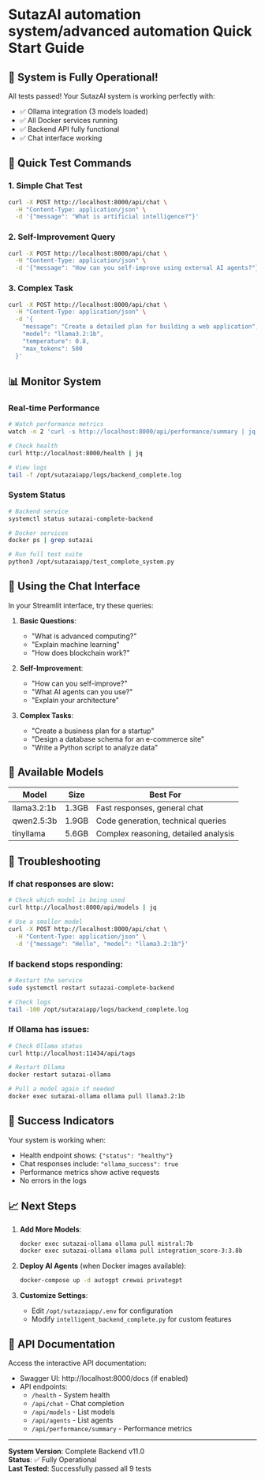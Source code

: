 # SutazAI automation system/advanced automation Quick Start Guide

## 🚀 System is Fully Operational!

All tests passed! Your SutazAI system is working perfectly with:
- ✅ Ollama integration (3 models loaded)
- ✅ All Docker services running
- ✅ Backend API fully functional
- ✅ Chat interface working

## 🎯 Quick Test Commands

### 1. Simple Chat Test
```bash
curl -X POST http://localhost:8000/api/chat \
  -H "Content-Type: application/json" \
  -d '{"message": "What is artificial intelligence?"}'
```

### 2. Self-Improvement Query
```bash
curl -X POST http://localhost:8000/api/chat \
  -H "Content-Type: application/json" \
  -d '{"message": "How can you self-improve using external AI agents?"}'
```

### 3. Complex Task
```bash
curl -X POST http://localhost:8000/api/chat \
  -H "Content-Type: application/json" \
  -d '{
    "message": "Create a detailed plan for building a web application",
    "model": "llama3.2:1b",
    "temperature": 0.8,
    "max_tokens": 500
  }'
```

## 📊 Monitor System

### Real-time Performance
```bash
# Watch performance metrics
watch -n 2 'curl -s http://localhost:8000/api/performance/summary | jq'

# Check health
curl http://localhost:8000/health | jq

# View logs
tail -f /opt/sutazaiapp/logs/backend_complete.log
```

### System Status
```bash
# Backend service
systemctl status sutazai-complete-backend

# Docker services
docker ps | grep sutazai

# Run full test suite
python3 /opt/sutazaiapp/test_complete_system.py
```

## 💬 Using the Chat Interface

In your Streamlit interface, try these queries:

1. **Basic Questions**:
   - "What is advanced computing?"
   - "Explain machine learning"
   - "How does blockchain work?"

2. **Self-Improvement**:
   - "How can you self-improve?"
   - "What AI agents can you use?"
   - "Explain your architecture"

3. **Complex Tasks**:
   - "Create a business plan for a startup"
   - "Design a database schema for an e-commerce site"
   - "Write a Python script to analyze data"

## 🤖 Available Models

| Model | Size | Best For |
|-------|------|----------|
| llama3.2:1b | 1.3GB | Fast responses, general chat |
| qwen2.5:3b | 1.9GB | Code generation, technical queries |
| tinyllama | 5.6GB | Complex reasoning, detailed analysis |

## 🔧 Troubleshooting

### If chat responses are slow:
```bash
# Check which model is being used
curl http://localhost:8000/api/models | jq

# Use a smaller model
curl -X POST http://localhost:8000/api/chat \
  -H "Content-Type: application/json" \
  -d '{"message": "Hello", "model": "llama3.2:1b"}'
```

### If backend stops responding:
```bash
# Restart the service
sudo systemctl restart sutazai-complete-backend

# Check logs
tail -100 /opt/sutazaiapp/logs/backend_complete.log
```

### If Ollama has issues:
```bash
# Check Ollama status
curl http://localhost:11434/api/tags

# Restart Ollama
docker restart sutazai-ollama

# Pull a model again if needed
docker exec sutazai-ollama ollama pull llama3.2:1b
```

## 🎉 Success Indicators

Your system is working when:
- Health endpoint shows: `{"status": "healthy"}`
- Chat responses include: `"ollama_success": true`
- Performance metrics show active requests
- No errors in the logs

## 📈 Next Steps

1. **Add More Models**:
   ```bash
   docker exec sutazai-ollama ollama pull mistral:7b
   docker exec sutazai-ollama ollama pull integration_score-3:3.8b
   ```

2. **Deploy AI Agents** (when Docker images available):
   ```bash
   docker-compose up -d autogpt crewai privategpt
   ```

3. **Customize Settings**:
   - Edit `/opt/sutazaiapp/.env` for configuration
   - Modify `intelligent_backend_complete.py` for custom features

## 🔗 API Documentation

Access the interactive API documentation:
- Swagger UI: http://localhost:8000/docs (if enabled)
- API endpoints:
  - `/health` - System health
  - `/api/chat` - Chat completion
  - `/api/models` - List models
  - `/api/agents` - List agents
  - `/api/performance/summary` - Performance metrics

---

**System Version**: Complete Backend v11.0  
**Status**: ✅ Fully Operational  
**Last Tested**: Successfully passed all 9 tests